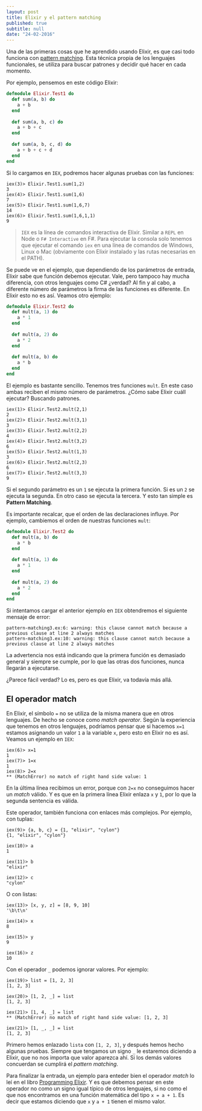 ```yaml
---
layout: post
title: Elixir y el pattern matching
published: true
subtitle: null
date: "24-02-2016"
---
```



Una de las primeras cosas que he aprendido usando Elixir, es que casi todo funciona con [pattern matching](https://en.wikipedia.org/wiki/Pattern_matching).  Esta técnica propia de los lenguajes funcionales, se utiliza para buscar patrones y decidir qué hacer en cada momento. 

Por ejemplo, pensemos en este código Elixir:

```elixir
defmodule Elixir.Test1 do    
  def sum(a, b) do
    a + b
  end
	    
  def sum(a, b, c) do
    a + b + c
  end
	    
  def sum(a, b, c, d) do
    a + b + c + d
  end    
end
```

Si lo cargamos en `IEX`, podremos hacer algunas pruebas con las funciones: 

```
iex(3)> Elixir.Test1.sum(1,2)
3
iex(4)> Elixir.Test1.sum(1,6)
7
iex(5)> Elixir.Test1.sum(1,6,7)
14
iex(6)> Elixir.Test1.sum(1,6,1,1)
9
```

 
> `IEX` es la línea de comandos interactiva de Elixir. Similar a `REPL` en Node o `F# Interactive` en F#. Para ejecutar la consola
> solo tenemos que ejecutar el comando `iex` en una línea de comandos de Windows, Linux o Mac (obviamente con Elixir instalado y las rutas necesarias en el PATH).
 

Se puede ve en el ejemplo, que dependiendo de los parámetros de entrada, Elixir sabe que función debemos ejecutar. Vale, pero tampoco hay mucha diferencia, con otros lenguajes como C# ¿verdad?
Al fin y al cabo, a diferente número de parámetros la firma de las funciones es diferente. En Elixir esto no es así. Veamos otro ejemplo:

```elixir
defmodule Elixir.Test2 do    
  def mult(a, 1) do
    a * 1
  end
    
  def mult(a, 2) do
    a * 2
  end
    
  def mult(a, b) do
    a * b
  end  
end
````
El ejemplo es bastante sencillo. Tenemos tres funciones `mult`. En este caso ambas reciben el mismo número de parámetros. ¿Cómo sabe Elixir cuáll ejecutar? Buscando patrones.

```
iex(1)> Elixir.Test2.mult(2,1)
2
iex(2)> Elixir.Test2.mult(3,1)
3
iex(3)> Elixir.Test2.mult(2,2)
4
iex(4)> Elixir.Test2.mult(3,2)
6
iex(5)> Elixir.Test2.mult(1,3)
3
iex(6)> Elixir.Test2.mult(2,3)
6
iex(7)> Elixir.Test2.mult(3,3)
9
```

Si el segundo parámetro es un `1` se ejecuta la primera función. Si es un `2` se ejecuta la segunda. En otro caso se ejecuta la tercera. Y esto tan simple es **Pattern Matching**.

Es importante recalcar, que el orden de las declaraciones influye. Por ejemplo, cambiemos el orden de nuestras funciones `mult`:

```elixir
defmodule Elixir.Test2 do    
  def mult(a, b) do
    a * b
  end  
  
  def mult(a, 1) do
    a * 1
  end
    
  def mult(a, 2) do
    a * 2
  end
end 
```

Si intentamos cargar el anterior ejemplo en `IEX` obtendremos el siguiente mensaje de error:

```
pattern-matching3.ex:6: warning: this clause cannot match because a previous clause at line 2 always matches
pattern-matching3.ex:10: warning: this clause cannot match because a previous clause at line 2 always matches
```

La advertencia nos está indicando que la primera función es demasiado general y siempre se cumple, por lo que las otras dos funciones, nunca llegarán a ejecutarse.

¿Parece fácil verdad? Lo es, pero es que Elixir, va todavía más allá.

## El operador match

En Elixir, el símbolo `=` no se utiliza de la misma manera que en otros lenguajes. De hecho se conoce como *match operator*. Según la experiencia que tenemos en otros lenguajes, 
podríamos pensar que si hacemos `x=1` estamos asignando un valor `1` a la variable `x`, pero esto en Elixir no es así. Veamos un ejemplo en `IEX`:

```
iex(6)> x=1
1
iex(7)> 1=x
1
iex(8)> 2=x
** (MatchError) no match of right hand side value: 1
```

En la última línea recibimos un error, porque con `2=x` no conseguimos hacer un *match* válido. Y es que en la primera línea Elixir enlaza `x` y `1`, por lo que la segunda sentencia es válida.

Este operador, también funciona con enlaces más complejos. Por ejemplo, con tuplas:

```
iex(9)> {a, b, c} = {1, "elixir", "cylon"}
{1, "elixir", "cylon"}

iex(10)> a
1

iex(11)> b
"elixir"

iex(12)> c
"cylon"
```

O con listas:

```
iex(13)> [x, y, z] = [8, 9, 10]
'\b\t\n'

iex(14)> x
8

iex(15)> y
9

iex(16)> z
10
```

Con el operador `_` podemos ignorar valores. Por ejemplo:

```
iex(19)> list = [1, 2, 3]
[1, 2, 3]

iex(20)> [1, 2, _] = list
[1, 2, 3]

iex(21)> [1, 4, _] = list
** (MatchError) no match of right hand side value: [1, 2, 3]

iex(21)> [1, _, _] = list
[1, 2, 3]
```

Primero hemos enlazado `lista` con `[1, 2, 3]`, y después hemos hecho algunas pruebas. Siempre que tengamos un signo `_` 
le estaremos diciendo a Elixir, que no nos importa que valor aparezca ahí. Si los demás valores concuerdan se cumplirá el *pattern matching*.

Para finalizar la entrada, un ejemplo para enteder bien el operador *match* lo leí en el libro [Programming Elixir](https://pragprog.com/book/elixir/programming-elixir). 
Y es que debemos pensar en este operador no como un signo igual típico de otros lenguajes, si no como el que nos encontramos en una función matemática del tipo
`x = a + 1`. Es decir que estamos diciendo que `x` y `a + 1` tienen el mismo valor.

